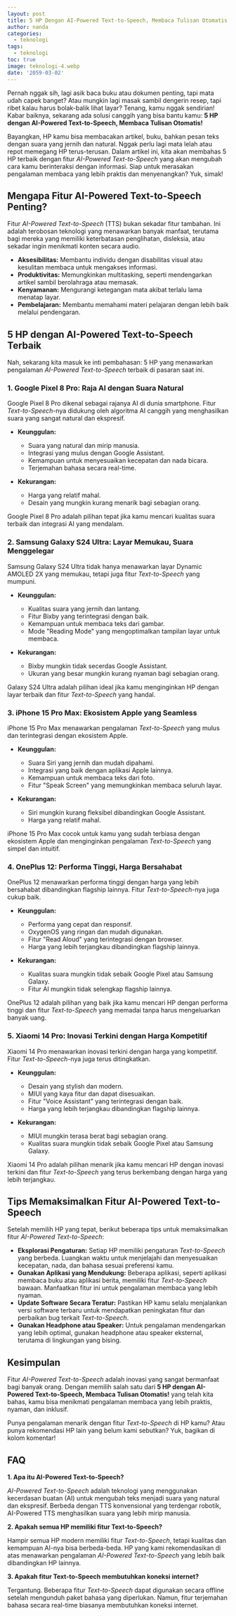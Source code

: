 ```yaml
---
layout: post
title: 5 HP Dengan AI-Powered Text-to-Speech, Membaca Tulisan Otomatis!
author: nanda
categories:
  - teknologi
tags:
  - teknologi
toc: true
image: teknologi-4.webp
date: '2059-03-02'
---
```



Pernah nggak sih, lagi asik baca buku atau dokumen penting, tapi mata udah capek banget? Atau mungkin lagi masak sambil dengerin resep, tapi ribet kalau harus bolak-balik lihat layar? Tenang, kamu nggak sendirian! Kabar baiknya, sekarang ada solusi canggih yang bisa bantu kamu: **5 HP dengan AI-Powered Text-to-Speech, Membaca Tulisan Otomatis!**

Bayangkan, HP kamu bisa membacakan artikel, buku, bahkan pesan teks dengan suara yang jernih dan natural. Nggak perlu lagi mata lelah atau repot memegang HP terus-terusan. Dalam artikel ini, kita akan membahas 5 HP terbaik dengan fitur _AI-Powered Text-to-Speech_ yang akan mengubah cara kamu berinteraksi dengan informasi. Siap untuk merasakan pengalaman membaca yang lebih praktis dan menyenangkan? Yuk, simak!

## Mengapa Fitur AI-Powered Text-to-Speech Penting?

Fitur _AI-Powered Text-to-Speech_ (TTS) bukan sekadar fitur tambahan. Ini adalah terobosan teknologi yang menawarkan banyak manfaat, terutama bagi mereka yang memiliki keterbatasan penglihatan, disleksia, atau sekadar ingin menikmati konten secara audio.

- **Aksesibilitas:** Membantu individu dengan disabilitas visual atau kesulitan membaca untuk mengakses informasi.
- **Produktivitas:** Memungkinkan multitasking, seperti mendengarkan artikel sambil berolahraga atau memasak.
- **Kenyamanan:** Mengurangi ketegangan mata akibat terlalu lama menatap layar.
- **Pembelajaran:** Membantu memahami materi pelajaran dengan lebih baik melalui pendengaran.

## 5 HP dengan AI-Powered Text-to-Speech Terbaik

Nah, sekarang kita masuk ke inti pembahasan: 5 HP yang menawarkan pengalaman _AI-Powered Text-to-Speech_ terbaik di pasaran saat ini.

### 1\. Google Pixel 8 Pro: Raja AI dengan Suara Natural

Google Pixel 8 Pro dikenal sebagai rajanya AI di dunia smartphone. Fitur _Text-to-Speech_\-nya didukung oleh algoritma AI canggih yang menghasilkan suara yang sangat natural dan ekspresif.

- **Keunggulan:**
    
    - Suara yang natural dan mirip manusia.
    - Integrasi yang mulus dengan Google Assistant.
    - Kemampuan untuk menyesuaikan kecepatan dan nada bicara.
    - Terjemahan bahasa secara real-time.
- **Kekurangan:**
    
    - Harga yang relatif mahal.
    - Desain yang mungkin kurang menarik bagi sebagian orang.

Google Pixel 8 Pro adalah pilihan tepat jika kamu mencari kualitas suara terbaik dan integrasi AI yang mendalam.

### 2\. Samsung Galaxy S24 Ultra: Layar Memukau, Suara Menggelegar

Samsung Galaxy S24 Ultra tidak hanya menawarkan layar Dynamic AMOLED 2X yang memukau, tetapi juga fitur _Text-to-Speech_ yang mumpuni.

- **Keunggulan:**
    
    - Kualitas suara yang jernih dan lantang.
    - Fitur Bixby yang terintegrasi dengan baik.
    - Kemampuan untuk membaca teks dari gambar.
    - Mode "Reading Mode" yang mengoptimalkan tampilan layar untuk membaca.
- **Kekurangan:**
    
    - Bixby mungkin tidak secerdas Google Assistant.
    - Ukuran yang besar mungkin kurang nyaman bagi sebagian orang.

Galaxy S24 Ultra adalah pilihan ideal jika kamu menginginkan HP dengan layar terbaik dan fitur _Text-to-Speech_ yang handal.

### 3\. iPhone 15 Pro Max: Ekosistem Apple yang Seamless

iPhone 15 Pro Max menawarkan pengalaman _Text-to-Speech_ yang mulus dan terintegrasi dengan ekosistem Apple.

- **Keunggulan:**
    
    - Suara Siri yang jernih dan mudah dipahami.
    - Integrasi yang baik dengan aplikasi Apple lainnya.
    - Kemampuan untuk membaca teks dari foto.
    - Fitur "Speak Screen" yang memungkinkan membaca seluruh layar.
- **Kekurangan:**
    
    - Siri mungkin kurang fleksibel dibandingkan Google Assistant.
    - Harga yang relatif mahal.

iPhone 15 Pro Max cocok untuk kamu yang sudah terbiasa dengan ekosistem Apple dan menginginkan pengalaman _Text-to-Speech_ yang simpel dan intuitif.

### 4\. OnePlus 12: Performa Tinggi, Harga Bersahabat

OnePlus 12 menawarkan performa tinggi dengan harga yang lebih bersahabat dibandingkan flagship lainnya. Fitur _Text-to-Speech_\-nya juga cukup baik.

- **Keunggulan:**
    
    - Performa yang cepat dan responsif.
    - OxygenOS yang ringan dan mudah digunakan.
    - Fitur "Read Aloud" yang terintegrasi dengan browser.
    - Harga yang lebih terjangkau dibandingkan flagship lainnya.
- **Kekurangan:**
    
    - Kualitas suara mungkin tidak sebaik Google Pixel atau Samsung Galaxy.
    - Fitur AI mungkin tidak selengkap flagship lainnya.

OnePlus 12 adalah pilihan yang baik jika kamu mencari HP dengan performa tinggi dan fitur _Text-to-Speech_ yang memadai tanpa harus mengeluarkan banyak uang.

### 5\. Xiaomi 14 Pro: Inovasi Terkini dengan Harga Kompetitif

Xiaomi 14 Pro menawarkan inovasi terkini dengan harga yang kompetitif. Fitur _Text-to-Speech_\-nya juga terus ditingkatkan.

- **Keunggulan:**
    
    - Desain yang stylish dan modern.
    - MIUI yang kaya fitur dan dapat disesuaikan.
    - Fitur "Voice Assistant" yang terintegrasi dengan baik.
    - Harga yang lebih terjangkau dibandingkan flagship lainnya.
- **Kekurangan:**
    
    - MIUI mungkin terasa berat bagi sebagian orang.
    - Kualitas suara mungkin tidak sebaik Google Pixel atau Samsung Galaxy.

Xiaomi 14 Pro adalah pilihan menarik jika kamu mencari HP dengan inovasi terkini dan fitur _Text-to-Speech_ yang terus berkembang dengan harga yang lebih terjangkau.

## Tips Memaksimalkan Fitur AI-Powered Text-to-Speech

Setelah memilih HP yang tepat, berikut beberapa tips untuk memaksimalkan fitur _AI-Powered Text-to-Speech_:

- **Eksplorasi Pengaturan:** Setiap HP memiliki pengaturan _Text-to-Speech_ yang berbeda. Luangkan waktu untuk menjelajahi dan menyesuaikan kecepatan, nada, dan bahasa sesuai preferensi kamu.
- **Gunakan Aplikasi yang Mendukung:** Beberapa aplikasi, seperti aplikasi membaca buku atau aplikasi berita, memiliki fitur _Text-to-Speech_ bawaan. Manfaatkan fitur ini untuk pengalaman membaca yang lebih nyaman.
- **Update Software Secara Teratur:** Pastikan HP kamu selalu menjalankan versi software terbaru untuk mendapatkan peningkatan fitur dan perbaikan bug terkait _Text-to-Speech_.
- **Gunakan Headphone atau Speaker:** Untuk pengalaman mendengarkan yang lebih optimal, gunakan headphone atau speaker eksternal, terutama di lingkungan yang bising.

## Kesimpulan

Fitur _AI-Powered Text-to-Speech_ adalah inovasi yang sangat bermanfaat bagi banyak orang. Dengan memilih salah satu dari **5 HP dengan AI-Powered Text-to-Speech, Membaca Tulisan Otomatis!** yang telah kita bahas, kamu bisa menikmati pengalaman membaca yang lebih praktis, nyaman, dan inklusif.

Punya pengalaman menarik dengan fitur _Text-to-Speech_ di HP kamu? Atau punya rekomendasi HP lain yang belum kami sebutkan? Yuk, bagikan di kolom komentar!

## FAQ

**1\. Apa itu AI-Powered Text-to-Speech?**

_AI-Powered Text-to-Speech_ adalah teknologi yang menggunakan kecerdasan buatan (AI) untuk mengubah teks menjadi suara yang natural dan ekspresif. Berbeda dengan TTS konvensional yang terdengar robotik, AI-Powered TTS menghasilkan suara yang lebih mirip manusia.

**2\. Apakah semua HP memiliki fitur Text-to-Speech?**

Hampir semua HP modern memiliki fitur _Text-to-Speech_, tetapi kualitas dan kemampuan AI-nya bisa berbeda-beda. HP yang kami rekomendasikan di atas menawarkan pengalaman _AI-Powered Text-to-Speech_ yang lebih baik dibandingkan HP lainnya.

**3\. Apakah fitur Text-to-Speech membutuhkan koneksi internet?**

Tergantung. Beberapa fitur _Text-to-Speech_ dapat digunakan secara offline setelah mengunduh paket bahasa yang diperlukan. Namun, fitur terjemahan bahasa secara real-time biasanya membutuhkan koneksi internet.
